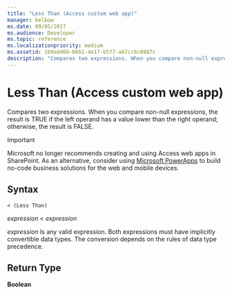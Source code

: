 ```yaml
---
title: "Less Than (Access custom web app)"
manager: kelbow
ms.date: 09/05/2017
ms.audience: Developer
ms.topic: reference 
ms.localizationpriority: medium
ms.assetid: 169add60-06b1-4e17-b577-a67cc6c0987c
description: "Compares two expressions. When you compare non-null expressions, the result is TRUE if the left operand has a value lower than the right operand; otherwise, the result is FALSE."
---
```


# Less Than (Access custom web app)

Compares two expressions. When you compare non-null expressions, the result is TRUE if the left operand has a value lower than the right operand; otherwise, the result is FALSE.
  
> [!IMPORTANT]
> Microsoft no longer recommends creating and using Access web apps in SharePoint. As an alternative, consider using [Microsoft PowerApps](https://powerapps.microsoft.com/en-us/) to build no-code business solutions for the web and mobile devices. 
  
## Syntax

`< (Less Than)`

*expression*  \<  *expression* 
  
*expression*  Is any valid expression. Both expressions must have implicitly convertible data types. The conversion depends on the rules of data type precedence. 
  
## Return Type

**Boolean**
  

